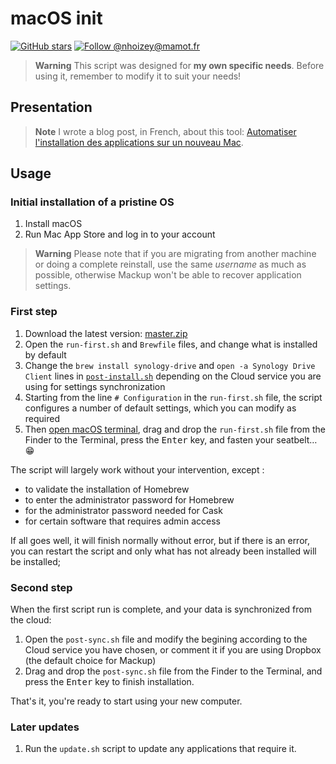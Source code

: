 # macOS init

[![GitHub stars](https://img.shields.io/github/stars/nhoizey/macOS-init.svg?style=for-the-badge&logo=github)](https://github.com/nhoizey/macOS-init/stargazers)
[![Follow @nhoizey@mamot.fr](https://img.shields.io/mastodon/follow/000262395?domain=https%3A%2F%2Fmamot.fr&style=for-the-badge&logo=mastodon&logoColor=white&color=6364FF)](https://mamot.fr/@nhoizey)

> **Warning**
> This script was designed for **my own specific needs**.
> Before using it, remember to modify it to suit your needs!

## Presentation

> **Note**
> I wrote a blog post, in French, about this tool: [Automatiser l'installation des applications sur un nouveau Mac](https://nicolas-hoizey.com/2017/05/automatiser-l-installation-des-applications-sur-un-nouveau-mac.html).

## Usage

### Initial installation of a pristine OS

1. Install macOS
1. Run Mac App Store and log in to your account

> **Warning**
> Please note that if you are migrating from another machine or doing a complete reinstall, use the same _username_ as much as possible, otherwise Mackup won't be able to recover application settings.

### First step

1. Download the latest version: [master.zip](https://github.com/nhoizey/macOS-init/archive/master.zip)
1. Open the `run-first.sh` and `Brewfile` files, and change what is installed by default
1. Change the `brew install synology-drive` and `open -a Synology Drive Client` lines in [`post-install.sh`](https://github.com/nhoizey/macOS-init/blob/master/post-install.sh) depending on the Cloud service you are using for settings synchronization
1. Starting from the line `# Configuration` in the `run-first.sh` file, the script configures a number of default settings, which you can modify as required
1. Then [open macOS terminal](https://www.wikihow.tech/Use-Terminal-on-Mac#Opening-Terminal), drag and drop the `run-first.sh` file from the Finder to the Terminal, press the <kbd>Enter</kbd> key, and fasten your seatbelt… 😁

The script will largely work without your intervention, except :

- to validate the installation of Homebrew
- to enter the administrator password for Homebrew
- for the administrator password needed for Cask
- for certain software that requires admin access

If all goes well, it will finish normally without error, but if there is an error, you can restart the script and only what has not already been installed will be installed;

### Second step

When the first script run is complete, and your data is synchronized from the cloud:

1. Open the `post-sync.sh` file and modify the begining according to the Cloud service you have chosen, or comment it if you are using Dropbox (the default choice for Mackup)
1. Drag and drop the `post-sync.sh` file from the Finder to the Terminal, and press the <kbd>Enter</kbd> key to finish installation.

That's it, you're ready to start using your new computer.

### Later updates

1. Run the `update.sh` script to update any applications that require it.
